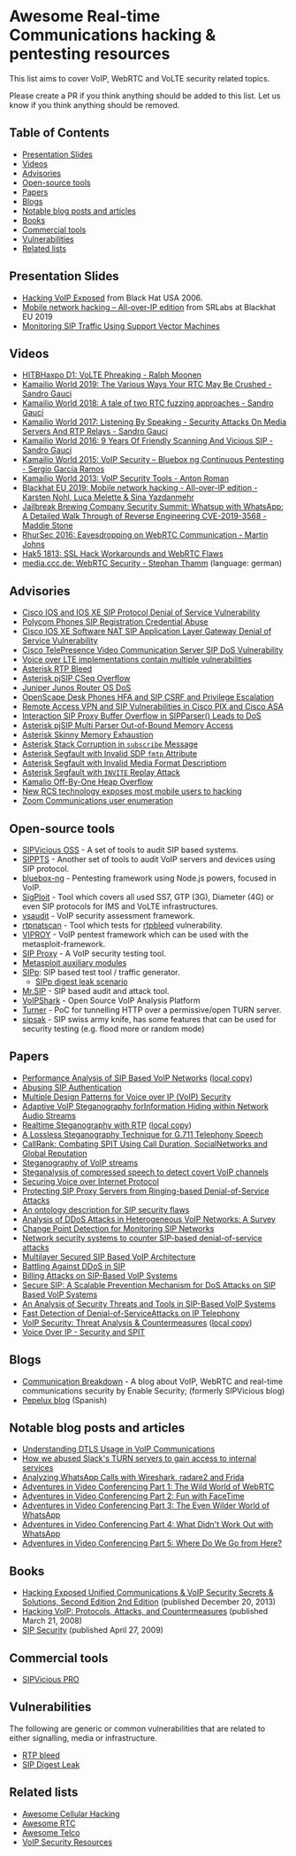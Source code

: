# Awesome Real-time Communications hacking & pentesting resources

This list aims to cover VoIP, WebRTC and VoLTE security related topics.

Please create a PR if you think anything should be added to this list. Let us know if you think anything should be removed.

## Table of Contents

- [Presentation Slides](#presentation-slides)
- [Videos](#videos)
- [Advisories](#advisories)
- [Open-source tools](#open-source-tools)
- [Papers](#papers)
- [Blogs](#blogs)
- [Notable blog posts and articles](#notable-blog-posts-and-articles)
- [Books](#books)
- [Commercial tools](#commercial-tools)
- [Vulnerabilities](#vulnerabilities)
- [Related lists](#related-lists)

## Presentation Slides

- [Hacking VoIP Exposed](https://www.blackhat.com/presentations/bh-usa-06/BH-US-06-Endler.pdf) from Black Hat USA 2006.
- [Mobile network hacking – All-over-IP edition](https://i.blackhat.com/eu-19/Wednesday/eu-19-Yazdanmehr-Mobile-Network-Hacking-IP-Edition-2.pdf) from SRLabs at Blackhat EU 2019
- [Monitoring SIP Traffic Using Support Vector Machines](presentations/Monitoring_SIP_Traffic_Using_Support_Vector_Machines.pdf)

## Videos

- [HITBHaxpo D1: VoLTE Phreaking - Ralph Moonen](https://www.youtube.com/watch?v=H8vo56vImU4)
- [Kamailio World 2019: The Various Ways Your RTC May Be Crushed - Sandro Gauci](https://www.youtube.com/watch?v=012U3NeTVlY)
- [Kamailio World 2018: A tale of two RTC fuzzing approaches - Sandro Gauci](https://www.youtube.com/watch?v=CuxKD5zljVI)
- [Kamailio World 2017: Listening By Speaking - Security Attacks On Media Servers And RTP Relays - Sandro Gauci](https://www.youtube.com/watch?v=cAia1owHy68)
- [Kamailio World 2016: 9 Years Of Friendly Scanning And Vicious SIP - Sandro Gauci](https://www.youtube.com/watch?v=UC3m1PuCFE0)
- [Kamailio World 2015: VoIP Security – Bluebox ng Continuous Pentesting - Sergio García Ramos](https://www.youtube.com/watch?v=9OSvqjxMZBs&t=74s)
- [Kamailio World 2013: VoIP Security Tools - Anton Roman](https://www.youtube.com/watch?v=NToh90VW4LM)
- [Blackhat EU 2019: Mobile network hacking - All-over-IP edition - Karsten Nohl, Luca Melette & Sina Yazdanmehr](https://www.youtube.com/watch?v=3XUo7UBn28o)
- [Jailbreak Brewing Company Security Summit: Whatsup with WhatsApp: A Detailed Walk Through of Reverse Engineering CVE-2019-3568 - Maddie Stone](https://vimeo.com/377181218)
- [RhurSec 2016: Eavesdropping on WebRTC Communication - Martin Johns](https://www.youtube.com/watch?v=3K-BwDGdmko)
- [Hak5 1813: SSL Hack Workarounds and WebRTC Flaws](https://www.hak5.org/episodes/hak5-1813)
- [media.ccc.de: WebRTC Security - Stephan Thamm](https://www.youtube.com/watch?v=YOAhq37wdYU) (language: german)

## Advisories

- [Cisco IOS and IOS XE SIP Protocol Denial of Service Vulnerability](https://tools.cisco.com/security/center/content/CiscoSecurityAdvisory/cisco-sa-20190925-sip-dos)
- [Polycom Phones SIP Registration Credential Abuse](https://support.spectralink.com/sites/default/files/resource_files/Password_Issue_on_Polycom_Phones_EA74074_0.pdf)
- [Cisco IOS XE Software NAT SIP Application Layer Gateway Denial of Service Vulnerability](https://tools.cisco.com/security/center/content/CiscoSecurityAdvisory/cisco-sa-20190925-sip-alg)
- [Cisco TelePresence Video Communication Server SIP DoS Vulnerability](https://tools.cisco.com/security/center/content/CiscoSecurityAdvisory/cisco-sa-20140122-vcs)
- [Voice over LTE implementations contain multiple vulnerabilities](https://www.kb.cert.org/vuls/id/943167/)
- [Asterisk RTP Bleed](https://github.com/EnableSecurity/advisories/tree/master/ES2017-04-asterisk-rtp-bleed)
- [Asterisk pjSIP CSeq Overflow](https://github.com/EnableSecurity/advisories/tree/master/ES2017-01-asterisk-pjsip-cseq-overflow)
- [Juniper Junos Router OS DoS](https://www.cisecurity.org/advisory/a-vulnerability-in-juniper-junos-os-could-allow-for-denial-of-service_2019-111/)
- [OpenScape Desk Phones HFA and SIP CSRF and Privilege Escalation](https://networks.unify.com/security/advisories/OBSO-1903-02.pdf)
- [Remote Access VPN and SIP Vulnerabilities in Cisco PIX and Cisco ASA](https://www.opennet.ru/base/fire/1220546283_299.txt.html)
- [Interaction SIP Proxy Buffer Overflow in SIPParser() Leads to DoS](https://securitytracker.com/id?1015392)
- [Asterisk pjSIP Multi Parser Out-of-Bound Memory Access](https://github.com/EnableSecurity/advisories/tree/master/ES2017-02-asterisk-pjsip-multi-part-crash)
- [Asterisk Skinny Memory Exhaustion](https://github.com/EnableSecurity/advisories/tree/master/ES2017-02-asterisk-pjsip-multi-part-crash)
- [Asterisk Stack Corruption in `subscribe` Message](https://github.com/EnableSecurity/advisories/tree/master/ES2018-01-asterisk-pjsip-subscribe-stack-corruption)
- [Asterisk Segfault with Invalid SDP `fmtp` Attribute](https://github.com/EnableSecurity/advisories/tree/master/ES2018-02-asterisk-pjsip-sdp-invalid-fmtp-segfault)
- [Asterisk Segfault with Invalid Media Format Descriptiom](https://github.com/EnableSecurity/advisories/tree/master/ES2018-03-asterisk-pjsip-sdp-invalid-media-format-description-segfault)
- [Asterisk Segfault with `INVITE` Replay Attack](https://github.com/EnableSecurity/advisories/tree/master/ES2018-04-asterisk-pjsip-tcp-segfault)
- [Kamalio Off-By-One Heap Overflow](https://github.com/EnableSecurity/advisories/tree/master/ES2018-05-kamailio-heap-overflow)
- [New RCS technology exposes most mobile users to hacking](https://srlabs.de/bites/rcs-hacking/)
- [Zoom Communications user enumeration](https://blog.talosintelligence.com/2020/04/zoom-user-enumeration.html)

## Open-source tools

- [SIPVicious OSS](https://github.com/EnableSecurity/sipvicious/) - A set of tools to audit SIP based systems.
- [SIPPTS](https://github.com/Pepelux/sippts) - Another set of tools to audit VoIP servers and devices using SIP protocol.
- [bluebox-ng](https://github.com/jesusprubio/bluebox-ng) - Pentesting framework using Node.js powers, focused in VoIP.
- [SigPloit](https://github.com/SigPloiter/SigPloit) - Tool which covers all used SS7, GTP (3G), Diameter (4G) or even SIP protocols for IMS and VoLTE infrastructures.
- [vsaudit](https://github.com/eurialo/vsaudit) - VoIP security assessment framework.
- [rtpnatscan](https://github.com/kapejod/rtpnatscan) - Tool which tests for [rtpbleed](http://rtpbleed.com) vulnerability.
- [VIPROY](https://github.com/fozavci/viproy-voipkit) - VoIP pentest framework which can be used with the metasploit-framework.
- [SIP Proxy](https://sourceforge.net/projects/sipproxy/) - A VoIP security testing tool.
- [Metasploit auxiliary modules](https://github.com/rapid7/metasploit-framework/tree/master/modules/auxiliary/voip)
- [SIPp](http://sipp.sourceforge.net/): SIP based test tool / traffic generator.
    - [SIPp digest leak scenario](http://tomeko.net/other/sipp/sipp_cheatsheet.php)
- [Mr.SIP](https://github.com/meliht/Mr.SIP) - SIP based audit and attack tool.
- [VoIPShark](https://github.com/pentesteracademy/voipshark) - Open Source VoIP Analysis Platform
- [Turner](https://github.com/staaldraad/turner) - PoC for tunnelling HTTP over a permissive/open TURN server.
- [sipsak](https://github.com/nils-ohlmeier/sipsak) - SIP swiss army knife, has some features that can be used for security testing (e.g. flood more or random mode)

## Papers

- [Performance Analysis of SIP Based VoIP Networks](http://citeseerx.ist.psu.edu/viewdoc/download?doi=10.1.1.578.6629&rep=rep1&type=pdf) ([local copy](papers/Performance_Analysis_of_SIP_Based_VoIP_Systems.pdf))
- [Abusing SIP Authentication](http://citeseerx.ist.psu.edu/viewdoc/download;jsessionid=3CFFE017B45D4DA203BB63095948EC4E?doi=10.1.1.653.8991&rep=rep1&type=pdf)
- [Multiple Design Patterns for Voice over IP (VoIP) Security](http://citeseerx.ist.psu.edu/viewdoc/download?doi=10.1.1.60.3488&rep=rep1&type=pdf)
- [Adaptive VoIP Steganography forInformation Hiding within Network Audio Streams](https://users.cs.fiu.edu/~fortega/spring17/df/research/infohiding/Xu-AdaptiveVoIPSteganography_06041962.pdf)
- [Realtime Steganography with RTP](http://www.uninformed.org/?v=8&a=3&t=pdf) ([local copy](papers/Realtime_Steganography_with_RTP.pdf))
- [A Lossless Steganography Technique for G.711 Telephony Speech](https://eprints.lib.hokudai.ac.jp/dspace/bitstream/2115/39690/1/MP-P2-7.pdf)
- [CallRank: Combating SPIT Using Call Duration, SocialNetworks and Global Reputation](https://www.cc.gatech.edu/~hpark/papers/CallRank.pdf)
- [Steganography of VoIP streams](https://arxiv.org/pdf/0805.2938v1/)
- [Steganalysis of compressed speech to detect covert VoIP channels](http://usir.salford.ac.uk/id/eprint/23103/1/IET_Compressed_Speech_Revised.pdf)
- [Securing Voice over Internet Protocol](http://citeseerx.ist.psu.edu/viewdoc/download?doi=10.1.1.215.7268&rep=rep1&type=pdf)
- [Protecting SIP Proxy Servers from Ringing-based Denial-of-Service Attacks](https://core.ac.uk/download/pdf/4820112.pdf)
- [An ontology description for SIP security flaws](https://web.archive.org/web/20121222012028/http://www.cs.columbia.edu/~dgen/papers/journal/Journal-03.pdf)
- [Analysis of DDoS Attacks in Heterogeneous VoIP Networks: A Survey](https://www.ijitee.org/wp-content/uploads/papers/v8i6s3/F10490486S319.pdf)
- [Change Point Detection for Monitoring SIP Networks](http://cagatayyildiz.github.io/pdf/eucnc.pdf)
- [Network security systems to counter SIP-based denial-of-service attacks](https://web.archive.org/web/20180619110044/http://www.cs.columbia.edu:80/~dgen/papers/journal/Journal-08.pdf)
- [Multilayer Secured SIP Based VoIP Architecture](https://www.researchgate.net/profile/Rowayda_Sadek/publication/282624359_Multilayer_Secured_SIP_Based_VoIP_Architecture/links/57c3ed2a08aed010b7ee370f/Multilayer-Secured-SIP-Based-VoIP-Architecture.pdf)
- [Battling Against DDoS in SIP](https://www.researchgate.net/profile/Georgios_Kambourakis/publication/281240581_Battling_Against_DDoS_in_SIP_Is_Machine_Learning-based_Detection_an_Effective_Weapon/links/55dc7f2508aec156b9b1801d/Battling-Against-DDoS-in-SIP-Is-Machine-Learning-based-Detection-an-Effective-Weapon.pdf)
- [Billing Attacks on SIP-Based VoIP Systems](https://www.usenix.org/legacy/events/woot07/tech/full_papers/zhang/zhang.pdf)
- [Secure SIP: A Scalable Prevention Mechanism for DoS Attacks on SIP Based VoIP Systems](http://www.cs.columbia.edu/~hgs/papers/Orma0807_Secure.pdf)
- [An Analysis of Security Threats and Tools in SIP-Based VoIP Systems](http://startrinity.com/VoIP/Resources/sip371.pdf)
- [Fast Detection of Denial-of-ServiceAttacks on IP Telephony](https://www.eecis.udel.edu/~hnw/paper/iwqos06.pdf)
- [VoIP Security: Threat Analysis & Countermeasures](https://fysarakis.com/uploads/2/0/6/3/20637656/MSc_Project_Thesis_VoIP.pdf) ([local copy](papers/Threat_Analysis_VoIP_Systems.pdf))
- [Voice Over IP - Security and SPIT](http://www.rainer.baumann.info/public/voip.pdf)

## Blogs

- [Communication Breakdown](https://www.rtcsec.com) - A blog about VoIP, WebRTC and real-time communications security by Enable Security; (formerly SIPVicious blog)
- [Pepelux blog](http://blog.pepelux.org/) (Spanish)

## Notable blog posts and articles

- [Understanding DTLS Usage in VoIP Communications](https://www.gremwell.com/node/954)
- [How we abused Slack's TURN servers to gain access to internal services](https://www.rtcsec.com/2020/04/01-slack-webrtc-turn-compromise/)
- [Analyzing WhatsApp Calls with Wireshark, radare2 and Frida](https://medium.com/@schirrmacher/analyzing-whatsapp-calls-176a9e776213)
- [Adventures in Video Conferencing Part 1: The Wild World of WebRTC](https://googleprojectzero.blogspot.com/2018/12/adventures-in-video-conferencing-part-1.html)
- [Adventures in Video Conferencing Part 2: Fun with FaceTime](https://googleprojectzero.blogspot.com/2018/12/adventures-in-video-conferencing-part-2.html)
- [Adventures in Video Conferencing Part 3: The Even Wilder World of WhatsApp](https://googleprojectzero.blogspot.com/search?q=Adventures+in+Video+Conferencing)
- [Adventures in Video Conferencing Part 4: What Didn't Work Out with WhatsApp](https://googleprojectzero.blogspot.com/2018/12/adventures-in-video-conferencing-part-4.html)
- [Adventures in Video Conferencing Part 5: Where Do We Go from Here?](https://googleprojectzero.blogspot.com/2018/12/adventures-in-video-conferencing-part-5.html)

## Books

- [Hacking Exposed Unified Communications & VoIP Security Secrets & Solutions, Second Edition 2nd Edition](https://www.amazon.com/Hacking-Exposed-Communications-Security-Solutions-ebook/dp/B00EHIEDW2/) (published December 20, 2013)
- [Hacking VoIP: Protocols, Attacks, and Countermeasures](https://www.amazon.com/Hacking-VoIP-Protocols-Attacks-Countermeasures-dp-1593271638/) (published March 21, 2008)
- [SIP Security](https://www.amazon.com/dp/0470516364/) (published April 27, 2009)

## Commercial tools

- [SIPVicious PRO](https://sipvicious.pro)

## Vulnerabilities

The following are generic or common vulnerabilities that are related to either signalling, media or infrastructure.

- [RTP bleed](https://rtpbleed.com)
- [SIP Digest Leak](https://resources.enablesecurity.com/resources/sipdigestleak-tut.pdf)

## Related lists

- [Awesome Cellular Hacking](https://github.com/W00t3k/Awesome-Cellular-Hacking)
- [Awesome RTC](https://github.com/rtckit/awesome-rtc/)
- [Awesome Telco](https://github.com/ravens/awesome-telco)
- [VoIP Security Resources](https://www.intuitivelabs.com/technology/resources)
